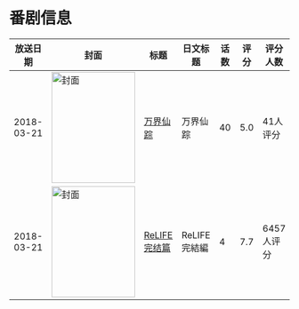 # 番剧信息

|放送日期|封面|标题|日文标题|话数|评分|评分人数|
|---|---|---|---|---|---|---|
|2018-03-21|<img src="https://lain.bgm.tv/pic/cover/c/d5/9e/240962_F988M.jpg" alt="封面" style="width:150px;height:200px;object-fit:cover;">|[万界仙踪](https://bangumi.tv/subject/240962)|万界仙踪|40|5.0|41人评分|
|2018-03-21|<img src="https://lain.bgm.tv/pic/cover/c/55/63/213816_y91Nb.jpg" alt="封面" style="width:150px;height:200px;object-fit:cover;">|[ReLIFE 完结篇](https://bangumi.tv/subject/213816)|ReLIFE 完結編|4|7.7|6457人评分|
